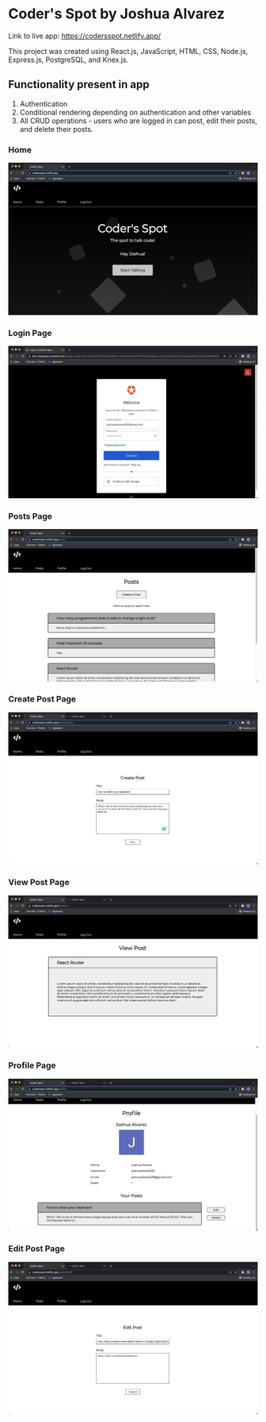 # Coder's Spot by Joshua Alvarez

Link to live app: https://codersspot.netlify.app/

This project was created using React.js, JavaScript, HTML, CSS, Node.js, Express.js, PostgreSQL, and Knex.js.

## Functionality present in app

1. Authentication
1. Conditional rendering depending on authentication and other variables
1. All CRUD operations - users who are logged in can post, edit their posts, and delete their posts.

### Home

![Home](/src/images/codersspot-home.png)

### Login Page

![Login](/src/images/codersspot-login2.png)

### Posts Page

![Posts](/src/images/codersspot-posts.png)

### Create Post Page

![Create](/src/images/codersspot-create.png)

### View Post Page

![Post](/src/images/codersspot-view.png)

### Profile Page

![Profile](/src/images/codersspot-profile.png)

### Edit Post Page

![Edit](/src/images/codersspot-edit.png)
